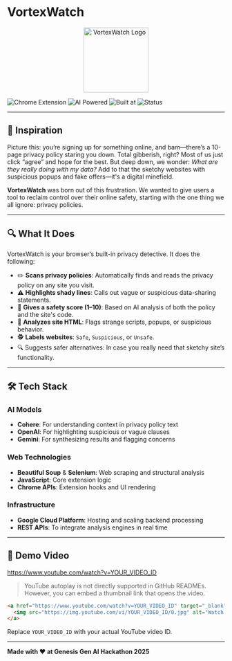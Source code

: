 
# VortexWatch

<p align="center">
  <img src="./assets/vortexwatch-logo.png" alt="VortexWatch Logo" width="150" />
</p>

![Chrome Extension](https://img.shields.io/badge/Platform-Chrome_Extension-blue)
![AI Powered](https://img.shields.io/badge/AI-Powered-ff69b4)
![Built at](https://img.shields.io/badge/Hackathon-Genesis_GenAI_2025-purple)
![Status](https://img.shields.io/badge/Status-Prototype-green)

---

## 🌟 Inspiration

Picture this: you’re signing up for something online, and bam—there’s a 10-page privacy policy staring you down. Total gibberish, right? Most of us just click “agree” and hope for the best. But deep down, we wonder: *What are they really doing with my data?* Add to that the sketchy websites with suspicious popups and fake offers—it's a digital minefield.

**VortexWatch** was born out of this frustration. We wanted to give users a tool to reclaim control over their online safety, starting with the one thing we all ignore: privacy policies.

---

## 🔍 What It Does

VortexWatch is your browser’s built-in privacy detective. It does the following:

- ✏️ **Scans privacy policies**: Automatically finds and reads the privacy policy on any site you visit.
- ⚠️ **Highlights shady lines**: Calls out vague or suspicious data-sharing statements.
- 🔢 **Gives a safety score (1–10)**: Based on AI analysis of both the policy and the site's code.
- 🐛 **Analyzes site HTML**: Flags strange scripts, popups, or suspicious behavior.
- 🕵️ **Labels websites**: `Safe`, `Suspicious`, or `Unsafe`.
- 🔍 Suggests safer alternatives: In case you really need that sketchy site’s functionality.

---

## 🛠️ Tech Stack

### AI Models
- **Cohere**: For understanding context in privacy policy text
- **OpenAI**: For highlighting suspicious or vague clauses
- **Gemini**: For synthesizing results and flagging concerns

### Web Technologies
- **Beautiful Soup** & **Selenium**: Web scraping and structural analysis
- **JavaScript**: Core extension logic
- **Chrome APIs**: Extension hooks and UI rendering

### Infrastructure
- **Google Cloud Platform**: Hosting and scaling backend processing
- **REST APIs**: To integrate analysis engines in real time

---

## 🎥 Demo Video

https://www.youtube.com/watch?v=YOUR_VIDEO_ID

> YouTube autoplay is not directly supported in GitHub READMEs. However, you can embed a thumbnail link that opens the video.

```html
<a href="https://www.youtube.com/watch?v=YOUR_VIDEO_ID" target="_blank">
  <img src="https://img.youtube.com/vi/YOUR_VIDEO_ID/0.jpg" alt="Watch Demo" width="500"/>
</a>
```

Replace `YOUR_VIDEO_ID` with your actual YouTube video ID.

---

**Made with ❤️ at Genesis Gen AI Hackathon 2025**
